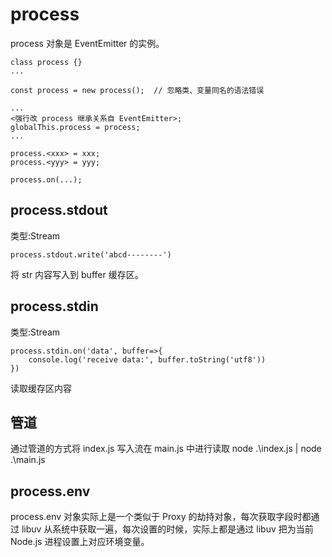 # process
process 对象是 EventEmitter 的实例。

```
class process {}
...

const process = new process();  // 忽略类、变量同名的语法错误

...
<强行改 process 继承关系自 EventEmitter>;
globalThis.process = process;
...

process.<xxx> = xxx;
process.<yyy> = yyy;

process.on(...);

```
## process.stdout
类型:Stream
```
process.stdout.write('abcd--------')
```
将 str 内容写入到 buffer 缓存区。

## process.stdin
类型:Stream

```
process.stdin.on('data', buffer=>{
    console.log('receive data:', buffer.toString('utf8'))
})
```
读取缓存区内容

## 管道
通过管道的方式将 index.js 写入流在 main.js 中进行读取
node .\index.js | node .\main.js

## process.env
process.env 对象实际上是一个类似于 Proxy 的劫持对象，每次获取字段时都通过 libuv 从系统中获取一遍，每次设置的时候，实际上都是通过 libuv 把为当前 Node.js 进程设置上对应环境变量。